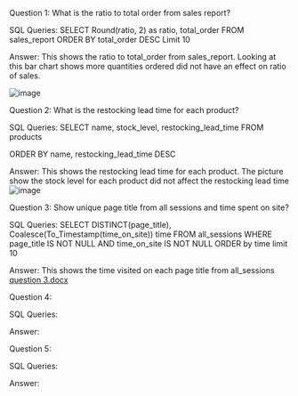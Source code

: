 Question 1: What is the ratio to total order from sales report?

SQL Queries: 
SELECT Round(ratio, 2) as ratio, total_order FROM sales_report
ORDER BY total_order DESC
Limit 10

Answer: 
This shows the ratio to total_order from sales_report.
Looking at this bar chart shows more quantities ordered did not have an effect on ratio of sales.

![image](https://github.com/Ayiwoma/SQL-Project/assets/141646278/878e30c0-ccbc-44b8-8f6a-6b022c6db0e7)




Question 2: What is the restocking lead time for each product?

SQL Queries: 
SELECT  name,  stock_level, restocking_lead_time FROM products

ORDER BY name,  restocking_lead_time DESC

Answer:
This shows the restocking lead time for each product.
The picture show the stock level for each product did not affect the restocking lead time
![image](https://github.com/Ayiwoma/SQL-Project/assets/141646278/58e45a19-8877-4a13-86ac-65942da04cc4)



Question 3: Show unique page title from all sessions and time spent on site?

SQL Queries: 
SELECT  DISTINCT(page_title), Coalesce(To_Timestamp(time_on_site)) time FROM all_sessions
WHERE page_title IS NOT NULL AND time_on_site IS NOT NULL
ORDER by time 
limit 10


Answer: This shows the time visited on each page title from all_sessions
[question 3.docx](https://github.com/Ayiwoma/SQL-Project/files/15004682/question.3.docx)




Question 4: 

SQL Queries:

Answer:



Question 5: 

SQL Queries:

Answer:
